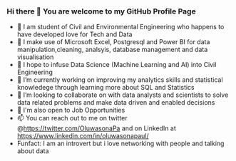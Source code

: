 ### Hi there 👋 You are welcome to my GitHub Profile Page
- 🔭 I am student of Civil and Environmental Engineering who happens to have developed love for Tech and Data
- 🌱 I make use of Microsoft Excel, Postgresql and Power BI for data manipulation,cleaning, analsyis, database management and data visualisation
- 🌱 I hope to infuse Data Science (Machine Learning and AI) into Civil Engineering
- 💬 I’m currently working on improving my analytics skills and statistical knowledege through learning more about SQL and Statistics
- 👯 I’m looking to collaborate on with data analysts and scientists to solve data related problems and make data driven and enabled decisions
- 🤔 I'm also open to Job Opportunities
- 📫 You can reach out to me on twitter @https://twitter.com/OluwasonaPa and on LinkedIn at https://www.linkedin.com/in/oluwasonapaul/
- Funfact: I am an introvert but i love networking with people and talking about data
